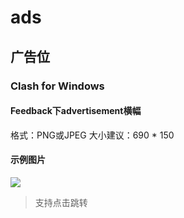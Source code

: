 # ads

## 广告位

### Clash for Windows

#### Feedback下advertisement横幅

格式：PNG或JPEG
大小建议：690 * 150

#### 示例图片
![](https://github.com/xiaofei-ya/ads/blob/master/ads10.jpg?raw=true)

> 支持点击跳转
